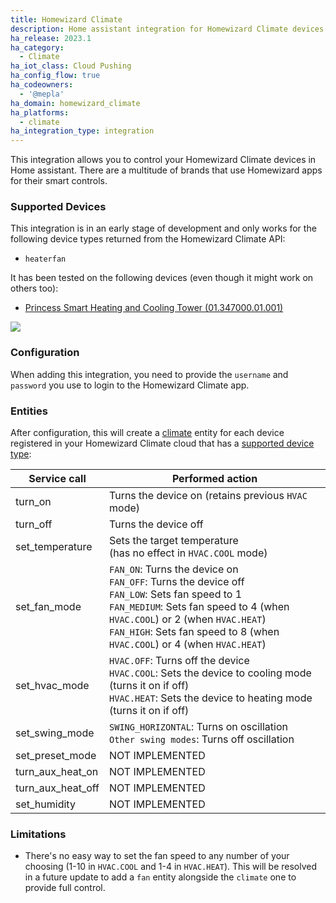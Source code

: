 ```yaml
---
title: Homewizard Climate
description: Home assistant integration for Homewizard Climate devices
ha_release: 2023.1
ha_category:
  - Climate
ha_iot_class: Cloud Pushing
ha_config_flow: true
ha_codeowners:
  - '@mepla'
ha_domain: homewizard_climate
ha_platforms:
  - climate
ha_integration_type: integration
---
```

  
This integration allows you to control your Homewizard Climate devices in Home assistant. There are a multitude of brands that use Homewizard apps for their smart controls.

  
### Supported Devices
This integration is in an early stage of development and only works for the following device types returned from the Homewizard Climate API:

- `heaterfan`

It has been tested on the following devices (even though it might work on others too):
- [Princess Smart Heating and Cooling Tower (01.347000.01.001)](https://www.princesshome.eu/en-gb/princess-01-347000-01-001-smart-heating-and-01.347000.01.001)
    
![](https://www.princesshome.eu/product/image/large/01.347000.01.001_3.jpg)

[//]: # (<img src="https://www.princesshome.eu/product/image/large/01.347000.01.001_3.jpg" alt="" width="200"/>)

### Configuration
When adding this integration, you need to provide the `username` and `password` you use to login to the Homewizard Climate app. 

### Entities
After configuration, this will create a [climate](/integrations/climate/) entity for each device registered in your Homewizard Climate cloud that has a [supported device type](#supported-devices):


| Service call      | Performed action                                                                                                                                                                                                                                                         |
|-------------------|--------------------------------------------------------------------------------------------------------------------------------------------------------------------------------------------------------------------------------------------------------------------------|
| turn_on           | Turns the device on (retains previous `HVAC` mode)                                                                                                                                                                                                                       |
| turn_off          | Turns the device off                                                                                                                                                                                                                                                     |
| set_temperature   | Sets the target temperature <br/>(has no effect in `HVAC.COOL` mode)                                                                                                                                                                                                     |
| set_fan_mode      | `FAN_ON`: Turns the device on  <br/> `FAN_OFF`: Turns the device off<br/>`FAN_LOW`: Sets fan speed to 1 <br/>`FAN_MEDIUM`: Sets fan speed to 4 (when `HVAC.COOL`) or 2 (when `HVAC.HEAT`)<br/>`FAN_HIGH`: Sets fan speed to 8 (when `HVAC.COOL`) or 4 (when `HVAC.HEAT`) |
| set_hvac_mode     | `HVAC.OFF`: Turns off the device<br/>`HVAC.COOL`: Sets the device to cooling mode (turns it on if off)<br/>`HVAC.HEAT`: Sets the device to heating mode (turns it on if off)                                                                                             |
| set_swing_mode    | `SWING_HORIZONTAL`: Turns on oscillation<br/> `Other swing modes`: Turns off oscillation                                                                                                                                                                                 |
| set_preset_mode   | NOT IMPLEMENTED                                                                                                                                                                                                                                                          |
| turn_aux_heat_on  | NOT IMPLEMENTED                                                                                                                                                                                                                                                          |
| turn_aux_heat_off | NOT IMPLEMENTED                                                                                                                                                                                                                                                          |
| set_humidity      | NOT IMPLEMENTED                                                                                                                                                                                                                                                          |


### Limitations
- There's no easy way to set the fan speed to any number of your choosing (1-10 in `HVAC.COOL` and 1-4 in `HVAC.HEAT`). This will be resolved in a future update to add a `fan` entity alongside the `climate` one to provide full control.